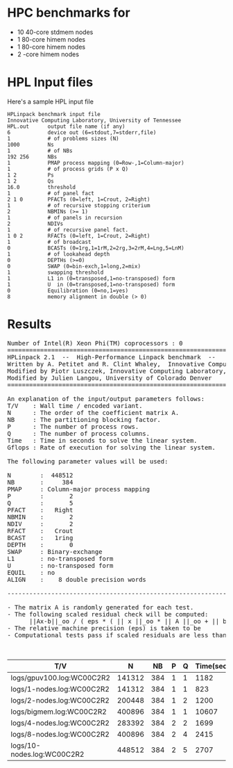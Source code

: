 # HPC benchmarks for
- 10 40-core stdmem nodes
- 1 80-core himem nodes
- 1 80-core himem nodes
- 2 -core himem nodes


# HPL Input files

Here's a sample HPL input file

```
HPLinpack benchmark input file
Innovative Computing Laboratory, University of Tennessee
HPL.out      output file name (if any)
6            device out (6=stdout,7=stderr,file)
1            # of problems sizes (N)
1000         Ns
1            # of NBs
192 256      NBs
1            PMAP process mapping (0=Row-,1=Column-major)
1            # of process grids (P x Q)
1 2          Ps
1 2          Qs
16.0         threshold
1            # of panel fact
2 1 0        PFACTs (0=left, 1=Crout, 2=Right)
1            # of recursive stopping criterium
2            NBMINs (>= 1)
1            # of panels in recursion
2            NDIVs
1            # of recursive panel fact.
1 0 2        RFACTs (0=left, 1=Crout, 2=Right)
1            # of broadcast
0            BCASTs (0=1rg,1=1rM,2=2rg,3=2rM,4=Lng,5=LnM)
1            # of lookahead depth
0            DEPTHs (>=0)
0            SWAP (0=bin-exch,1=long,2=mix)
1            swapping threshold
1            L1 in (0=transposed,1=no-transposed) form
1            U  in (0=transposed,1=no-transposed) form
0            Equilibration (0=no,1=yes)
8            memory alignment in double (> 0)
```

# Results

<pre>
Number of Intel(R) Xeon Phi(TM) coprocessors : 0
================================================================================
HPLinpack 2.1  --  High-Performance Linpack benchmark  --   October 26, 2012
Written by A. Petitet and R. Clint Whaley,  Innovative Computing Laboratory, UTK
Modified by Piotr Luszczek, Innovative Computing Laboratory, UTK
Modified by Julien Langou, University of Colorado Denver
================================================================================

An explanation of the input/output parameters follows:
T/V    : Wall time / encoded variant.
N      : The order of the coefficient matrix A.
NB     : The partitioning blocking factor.
P      : The number of process rows.
Q      : The number of process columns.
Time   : Time in seconds to solve the linear system.
Gflops : Rate of execution for solving the linear system.

The following parameter values will be used:

N        :  448512
NB       :     384
PMAP     : Column-major process mapping
P        :       2
Q        :       5
PFACT    :   Right
NBMIN    :       2
NDIV     :       2
RFACT    :   Crout
BCAST    :   1ring
DEPTH    :       0
SWAP     : Binary-exchange
L1       : no-transposed form
U        : no-transposed form
EQUIL    : no
ALIGN    :    8 double precision words

--------------------------------------------------------------------------------

- The matrix A is randomly generated for each test.
- The following scaled residual check will be computed:
      ||Ax-b||_oo / ( eps * ( || x ||_oo * || A ||_oo + || b ||_oo ) * N )
- The relative machine precision (eps) is taken to be               1.110223e-16
- Computational tests pass if scaled residuals are less than                16.0


</pre>


 T/V                                                |  N  |  NB | P | Q | Time(secs)  |  Gflops |
----------------------------------------------------|-----|-----|---|---|---------|-------------
| logs/gpuv100.log:WC00C2R2                        | 141312 | 384 | 1 | 1 | 1182 |  1,591 |
| logs/1-nodes.log:WC00C2R2                        | 141312 | 384 | 1 | 1 | 823  |  2,285 |
| logs/2-nodes.log:WC00C2R2                        | 200448 | 384 | 1 | 2 | 1200 |  4,474 |
| logs/bigmem.log:WC00C2R2                         | 400896 | 384 | 1 | 1 | 10607 |  4,050 |
| logs/4-nodes.log:WC00C2R2                        | 283392 | 384 | 2 | 2 | 1699 |  8,931 |
| logs/8-nodes.log:WC00C2R2                        | 400896 | 384 | 2 | 4 | 2415 |  17,785| 
| logs/10-nodes.log:WC00C2R2                       | 448512 | 384 | 2 | 5 | 2707 |  22,219 |


